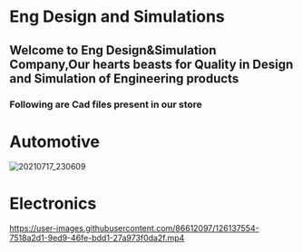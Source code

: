 # Eng Design and Simulations

## Welcome to Eng Design&Simulation Company,Our hearts beasts for Quality in Design and Simulation of Engineering products

### Following are Cad files present in our store
# Automotive
![20210717_230609](https://user-images.githubusercontent.com/86612097/126055296-16931e34-a344-47ac-9565-34ea9639f870.gif)

# Electronics


https://user-images.githubusercontent.com/86612097/126137554-7518a2d1-9ed9-46fe-bdd1-27a973f0da2f.mp4


















































